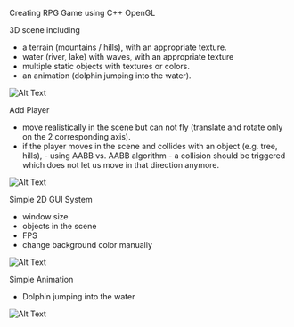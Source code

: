 Creating RPG Game using C++ OpenGL

3D scene including
* a terrain (mountains / hills), with an appropriate texture.
* water (river, lake) with waves, with an appropriate texture
* multiple static objects with textures or colors.
* an animation (dolphin jumping into the water).

![Alt Text](https://media.giphy.com/media/2osfLKnLbInXlIveFY/giphy.gif)



Add Player
* move realistically in the scene but can not fly (translate and rotate only on the 2 corresponding axis).
* if the player moves in the scene and collides with an object (e.g. tree, hills), - using AABB vs. AABB algorithm - a collision
should be triggered which does not let us move in that direction anymore.

![Alt Text](https://media.giphy.com/media/as4mh7mqAKx3Cci5jO/giphy.gif)



Simple 2D GUI System
* window size
* objects in the scene
* FPS
* change background color manually

![Alt Text](https://media.giphy.com/media/vqZqxotwax64jJMD4D/giphy.gif)


Simple Animation
* Dolphin jumping into the water


![Alt Text](https://media.giphy.com/media/9x0h8MjzYgd0WB19nn/giphy.gif)
